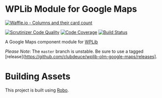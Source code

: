 # WPLib Module for Google Maps
[![Waffle.io - Columns and their card count](https://badge.waffle.io/clubdeuce/wplib-olm-google-maps.svg?columns=all)](https://waffle.io/clubdeuce/wplib-olm-google-maps)

[![Scrutinizer Code Quality](https://scrutinizer-ci.com/g/clubdeuce/wplib-olm-google-maps/badges/quality-score.png?b=master)](https://scrutinizer-ci.com/g/clubdeuce/wplib-olm-google-maps/?branch=master)
[![Code Coverage](https://scrutinizer-ci.com/g/clubdeuce/wplib-olm-google-maps/badges/coverage.png?b=master)](https://scrutinizer-ci.com/g/clubdeuce/wplib-olm-google-maps/?branch=master)
[![Build Status](https://travis-ci.org/clubdeuce/wplib-olm-google-maps.svg?branch=master)](https://travis-ci.org/clubdeuce/wplib-olm-google-maps)

A Google Maps component module for [WPLib](https://github.com/wplib/wplib)

_*Please Note*_: The `master` branch is unstable. Be sure to use a tagged [release](https://github.com/clubdeuce/wplib-olm-google-maps/releases].

# Building Assets
This project is built using [Robo](https://robo.li).
